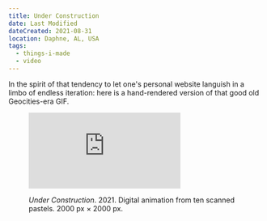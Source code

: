 ```yaml
---
title: Under Construction
date: Last Modified
dateCreated: 2021-08-31
location: Daphne, AL, USA
tags:
  - things-i-made
  - video
---
```

In the spirit of that tendency to let one's personal website languish in a limbo of endless iteration: here is a hand-rendered version of that good old Geocities-era GIF.

<figure>
  <div class="ratio ratio--square">
    <iframe 
        src="https://player.vimeo.com/video/543968889?loop=1&amp;autoplay=1&amp;muted=1"
        loading="lazy"
        frameborder="0"
        allow="autoplay; fullscreen"
        allowfullscreen></iframe>
  </div>
  <figcaption>
    <p><i>Under Construction</i>. 2021. Digital animation from ten scanned pastels. 2000 px × 2000 px.</p>
  </figcaption>
</figure>
